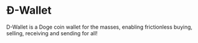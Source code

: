 # Ð-Wallet
D-Wallet is a Doge coin wallet for the masses, enabling frictionless buying, selling, receiving and sending for all!
